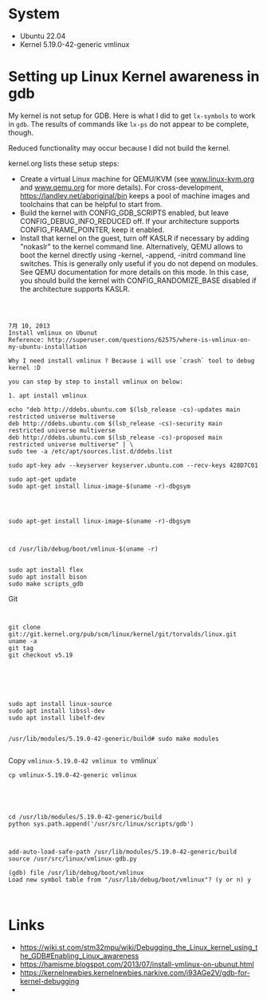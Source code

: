 # System

* Ubuntu 22.04
* Kernel 5.19.0-42-generic vmlinux


# Setting up Linux Kernel awareness in gdb

My kernel is not setup for GDB. Here is what I did to get `lx-symbols` to work in `gdb`. The results of commands like `lx-ps` do not appear to be complete, though.

Reduced functionality may occur because I did not build the kernel. 

kernel.org lists these setup steps:
* Create a virtual Linux machine for QEMU/KVM (see www.linux-kvm.org and www.qemu.org for more details). For cross-development, https://landley.net/aboriginal/bin keeps a pool of machine images and toolchains that can be helpful to start from.
* Build the kernel with CONFIG_GDB_SCRIPTS enabled, but leave CONFIG_DEBUG_INFO_REDUCED off. If your architecture supports CONFIG_FRAME_POINTER, keep it enabled.
* Install that kernel on the guest, turn off KASLR if necessary by adding "nokaslr" to the kernel command line. Alternatively, QEMU allows to boot the kernel directly using -kernel, -append, -initrd command line switches. This is generally only useful if you do not depend on modules. See QEMU documentation for more details on this mode. In this case, you should build the kernel with CONFIG_RANDOMIZE_BASE disabled if the architecture supports KASLR.

```

     

7月 10, 2013
Install vmlinux on Ubunut
Reference: http://superuser.com/questions/62575/where-is-vmlinux-on-my-ubuntu-installation

Why I need install vmlinux ? Because i will use `crash` tool to debug kernel :D   

you can step by step to install vmlinux on below:

1. apt install vmlinux 

echo "deb http://ddebs.ubuntu.com $(lsb_release -cs)-updates main restricted universe multiverse
deb http://ddebs.ubuntu.com $(lsb_release -cs)-security main restricted universe multiverse
deb http://ddebs.ubuntu.com $(lsb_release -cs)-proposed main restricted universe multiverse" | \
sudo tee -a /etc/apt/sources.list.d/ddebs.list

sudo apt-key adv --keyserver keyserver.ubuntu.com --recv-keys 428D7C01

sudo apt-get update
sudo apt-get install linux-image-$(uname -r)-dbgsym


```





```


sudo apt-get install linux-image-$(uname -r)-dbgsym



```

```
cd /usr/lib/debug/boot/vmlinux-$(uname -r)


sudo apt install flex
sudo apt install bison
sudo make scripts_gdb

```



Git

```


git clone git://git.kernel.org/pub/scm/linux/kernel/git/torvalds/linux.git
uname -a
git tag
git checkout v5.19





```








```

sudo apt install linux-source
sudo apt install libssl-dev
sudo apt install libelf-dev


/usr/lib/modules/5.19.0-42-generic/build# sudo make modules


```



Copy `vmlinux-5.19.0-42 vmlinux to `vmlinux`


```
cp vmlinux-5.19.0-42-generic vmlinux

```



```




cd /usr/lib/modules/5.19.0-42-generic/build
python sys.path.append('/usr/src/linux/scripts/gdb')



add-auto-load-safe-path /usr/lib/modules/5.19.0-42-generic/build
source /usr/src/linux/vmlinux-gdb.py

(gdb) file /usr/lib/debug/boot/vmlinux
Load new symbol table from "/usr/lib/debug/boot/vmlinux"? (y or n) y



```


# Links

* https://wiki.st.com/stm32mpu/wiki/Debugging_the_Linux_kernel_using_the_GDB#Enabling_Linux_awareness
* https://hamisme.blogspot.com/2013/07/install-vmlinux-on-ubunut.html
* https://kernelnewbies.kernelnewbies.narkive.com/j93AGe2V/gdb-for-kernel-debugging
* 



